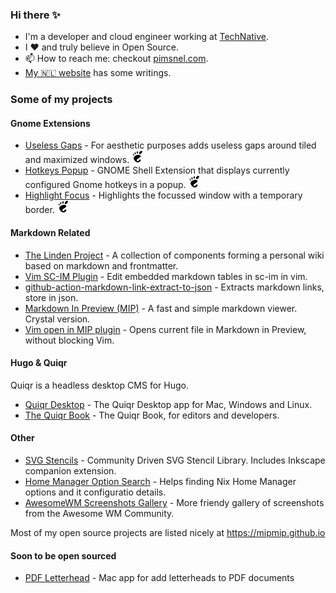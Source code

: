### Hi there ✨

- I'm a developer and cloud engineer working at [TechNative](https://technative.nl).
- I ❤️ and truly believe in Open Source.
- 📫 How to reach me: checkout [pimsnel.com](https://pimsnel.com).
- [My 🇳🇱 website](https://pimsnel.nl) has some writings.

### Some of my projects

#### Gnome Extensions

- [Useless Gaps](https://github.com/mipmip/gnome-shell-extensions-useless-gaps) - For aesthetic purposes adds useless gaps around tiled and maximized windows. [![gnome](./gnome.jpg)](https://extensions.gnome.org/extension/4684/useless-gaps/)
- [Hotkeys Popup](https://github.com/mipmip/gnome-shell-extensions-hotkeys-popup) - GNOME Shell Extension that displays currently configured Gnome hotkeys in a popup. [![gnome](./gnome.jpg)](https://extensions.gnome.org/extension/4553/hotkeys-popup/)
- [Highlight Focus](https://github.com/mipmip/gnome-shell-extensions-highlight-focus) - Highlights the focussed window with a temporary border. [![gnome](./gnome.jpg)](https://extensions.gnome.org/extension/4699/highlight-focus/)

#### Markdown Related

- [The Linden Project](https://github.com/linden-project) - A collection of components forming a personal wiki based on markdown and frontmatter.
- [Vim SC-IM Plugin](https://github.com/mipmip/vim-scimark) - Edit embedded markdown tables in sc-im in vim.
- [github-action-markdown-link-extract-to-json](https://github.com/mipmip/github-action-markdown-link-extract-to-json) - Extracts markdown links, store in json.
- [Markdown In Preview (MIP)](https://github.com/mipmip/mip.cr) - A fast and simple markdown viewer. Crystal version.
- [Vim open in MIP plugin](https://github.com/mipmip/vim-open-mip) - Opens current file in Markdown in Preview, without blocking Vim.

#### Hugo & Quiqr

Quiqr is a headless desktop CMS for Hugo.

- [Quiqr Desktop](https://github.com/quiqr/quiqr-desktop) - The Quiqr Desktop app for Mac, Windows and Linux.
- [The Quiqr Book](https://book.quiqr.org/) - The Quiqr Book, for editors and developers.

#### Other

- [SVG Stencils](https://github.com/svg-stencils) - Community Driven SVG Stencil Library. Includes Inkscape companion extension.
- [Home Manager Option Search](https://github.com/mipmip/home-manager-option-search) - Helps finding Nix Home Manager options and it configuratio details.
- [AwesomeWM Screenshots Gallery](https://mipmip.github.io/awesomewm-screenshots/) - More friendy gallery of screenshots from the Awesome WM Community.

Most of my open source projects are listed nicely at https://mipmip.github.io

#### Soon to be open sourced

- [PDF Letterhead](https://pdfletterhead.net/) - Mac app for add letterheads to PDF documents



